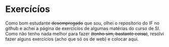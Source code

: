 # Exercícíos

Como bom estudante <del>desempregado</del> que sou, olhei o reposítorio do IF no github e achei a página de exercícíos de algumas matérias do curso de SI. Como não tenho nada melhor para fazer <del>(tenho sim, bastante coisa)</del>, resolvi fazer alguns exercícíos (acho que só os de web) e colocar aqui.

<!-- off: vi que os repositórios do if foram alterados do html padrao pra um framework astro, e isso nao faz muito sentise -->
